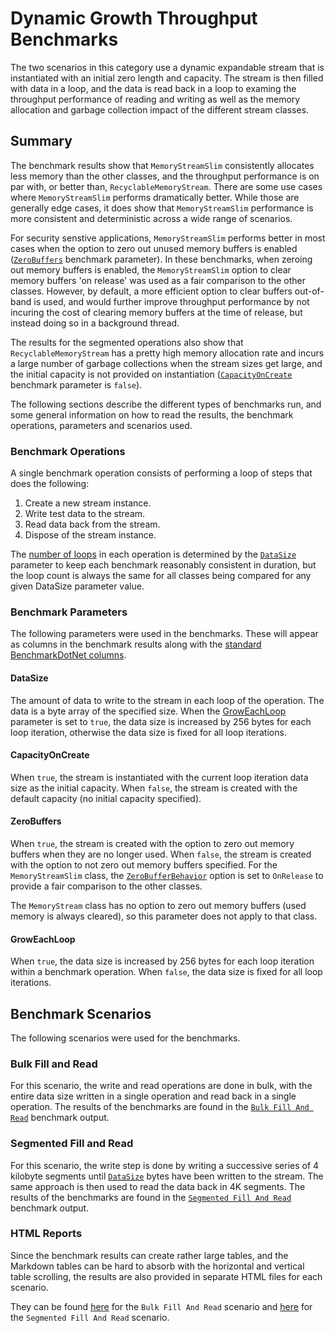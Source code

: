 ﻿# Dynamic Growth Throughput Benchmarks

The two scenarios in this category use a dynamic expandable stream that is instantiated with an initial zero length and capacity. The stream is then filled with data in a loop, and the data is read back in a loop to examing the throughput performance of reading and writing as well as the memory allocation and garbage collection impact of the different stream classes.

## Summary 

The benchmark results show that `MemoryStreamSlim` consistently allocates less memory than the other classes, and the throughput performance is on par with, or better than, `RecyclableMemoryStream`. There are some use cases where `MemoryStreamSlim` performs dramatically better. While those are generally edge cases, it does show that `MemoryStreamSlim` performance is more consistent and deterministic across a wide range of scenarios.

For security senstive applications, `MemoryStreamSlim` performs better in most cases when the option to zero out unused memory buffers is enabled ([`ZeroBuffers`](#zerobuffers) benchmark parameter). In these benchmarks, when zeroing out memory buffers is enabled, the `MemoryStreamSlim` option to clear memory buffers 'on release' was used as a fair comparison to the other classes. However, by default, a more efficient option to clear buffers out-of-band is used, and would further improve throughput performance by not incuring the cost of clearing memory buffers at the time of release, but instead doing so in a background thread.

The results for the segmented operations also show that `RecyclableMemoryStream` has a pretty high memory allocation rate and incurs a large number of garbage collections when the stream sizes get large, and the initial capacity is not provided on instantiation ([`CapacityOnCreate`](#capacityoncreate) benchmark parameter is `false`).

The following sections describe the different types of benchmarks run, and some general information on how to read the results, the benchmark operations, parameters and scenarios used.

### Benchmark Operations

A single benchmark operation consists of performing a loop of steps that does the following:

1. Create a new stream instance.
1. Write test data to the stream.
1. Read data back from the stream.
1. Dispose of the stream instance.

The [number of loops](./memorystream-benchmarks.md#loop-count-impact) in each operation is determined by the [`DataSize`](#datasize) parameter to keep each benchmark reasonably consistent in duration, but the loop count is always the same for all classes being compared for any given DataSize parameter value.

### Benchmark Parameters

The following parameters were used in the benchmarks. These will appear as columns in the benchmark results along with the [standard BenchmarkDotNet columns](./memorystream-benchmarks.md#legend).

#### DataSize

The amount of data to write to the stream in each loop of the operation. The data is a byte array of the specified size. When the [GrowEachLoop](#groweachloop) parameter is set to `true`, the data size is increased by 256 bytes for each loop iteration, otherwise the data size is fixed for all loop iterations.

#### CapacityOnCreate

When `true`, the stream is instantiated with the current loop iteration data size as the initial capacity. When `false`, the stream is created with the default capacity (no initial capacity specified).

#### ZeroBuffers

When `true`, the stream is created with the option to zero out memory buffers when they are no longer used. When `false`, the stream is created with the option to not zero out memory buffers specified. For the `MemoryStreamSlim` class, the [`ZeroBufferBehavior`](xref:KZDev.PerfUtils.MemoryStreamSlimOptions.ZeroBufferBehavior) option is set to `OnRelease` to provide a fair comparison to the other classes.

The `MemoryStream` class has no option to zero out memory buffers (used memory is always cleared), so this parameter does not apply to that class.

#### GrowEachLoop

When `true`, the data size is increased by 256 bytes for each loop iteration within a benchmark operation. When `false`, the data size is fixed for all loop iterations.

## Benchmark Scenarios

The following scenarios were used for the benchmarks.

### Bulk Fill and Read

For this scenario, the write and read operations are done in bulk, with the entire data size written in a single operation and read back in a single operation. The results of the benchmarks are found in the [`Bulk Fill And Read`](./MemoryStreamBenchmarks.BulkFillAndReadThroughputBenchmarks-report-github.md) benchmark output.

### Segmented Fill and Read

For this scenario, the write step is done by writing a successive series of 4 kilobyte segments until [`DataSize`](#datasize) bytes have been written to the stream. The same approach is then used to read the data back in 4K segments.
The results of the benchmarks are found in the [`Segmented Fill And Read`](./MemoryStreamBenchmarks.SegmentedFillAndReadThroughputBenchmarks-report-github.md) benchmark output.

### HTML Reports

Since the benchmark results can create rather large tables, and the Markdown tables can be hard to absorb with the horizontal and vertical table scrolling, the results are also provided in separate HTML files for each scenario. 


They can be found [here](./MemoryStreamBenchmarks.BulkFillAndReadThroughputBenchmarks-report.html) for the `Bulk Fill And Read` scenario and [here](./MemoryStreamBenchmarks.SegmentedFillAndReadThroughputBenchmarks-report.html) for the `Segmented Fill And Read` scenario.